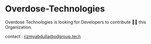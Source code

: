 # Overdose-Technologies

Overdose Technologies is looking for Developers to contribute 🧑‍💻 this Organization.

contact : rizmyabdulla@odgroup.tech

